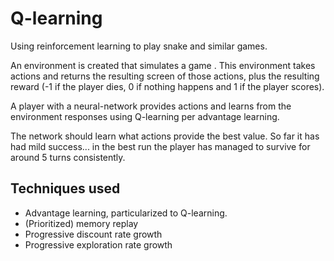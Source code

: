 # Q-learning
Using reinforcement learning to play snake and similar games.

An environment is created that simulates a game . This environment takes actions and returns the resulting screen of those actions, plus the resulting reward (-1 if the player dies, 0 if nothing happens and 1 if the player scores).

A player with a neural-network provides actions and learns from the environment responses using Q-learning per advantage learning.

The network should learn what actions provide the best value. So far it has had mild success... in the best run the player has managed to survive for around 5 turns consistently.

## Techniques used

* Advantage learning, particularized to Q-learning.
* (Prioritized) memory replay
* Progressive discount rate growth
* Progressive exploration rate growth